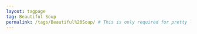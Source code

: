 ```yaml
---
layout: tagpage
tag: Beautiful Soup
permalink: /tags/Beautiful%20Soup/ # This is only required for pretty links.
---
```

